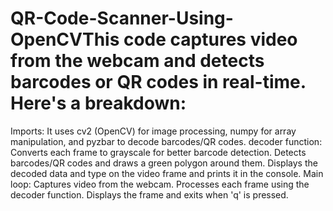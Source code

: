 # QR-Code-Scanner-Using-OpenCVThis code captures video from the webcam and detects barcodes or QR codes in real-time. Here's a breakdown:

Imports: It uses cv2 (OpenCV) for image processing, numpy for array manipulation, and pyzbar to decode barcodes/QR codes.
decoder function:
Converts each frame to grayscale for better barcode detection.
Detects barcodes/QR codes and draws a green polygon around them.
Displays the decoded data and type on the video frame and prints it in the console.
Main loop:
Captures video from the webcam.
Processes each frame using the decoder function.
Displays the frame and exits when 'q' is pressed.

